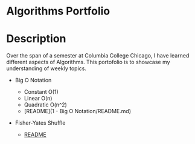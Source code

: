 # Algorithms Portfolio

# Description
Over the span of a semester at Columbia College Chicago, I have learned different aspects
of Algorithms. This portofolio is to showcase my understanding of weekly topics.

* Big O Notation
   - Constant O(1)
   - Linear O(n)
   - Quadratic O(n^2)
   - [README](1 - Big O Notation/README.md)

* Fisher-Yates Shuffle
    - [README](https://github.com/EvyAvila/Algorithms-Portfolio-EAvila/tree/main/2%20-%20Fisher-Yates%20Shuffle)